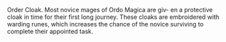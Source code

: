 Order Cloak. Most novice mages of Ordo Magica are giv- en a protective cloak in time for their first long journey. These cloaks are embroidered with warding runes, which increases the chance of the novice surviving to complete their appointed task.